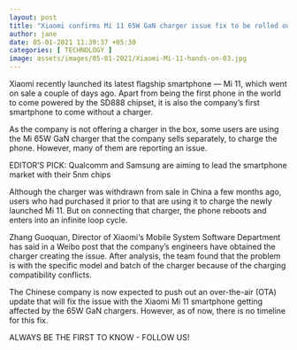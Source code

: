 ```yaml
---
layout: post
title: "Xiaomi confirms Mi 11 65W GaN charger issue fix to be rolled out soon"
author: jane 
date: 05-01-2021 11:39:37 +05:30 
categories: [ TECHNOLOGY ] 
image: assets/images/05-01-2021/Xiaomi-Mi-11-hands-on-03.jpg
---
```

Xiaomi recently launched its latest flagship smartphone — Mi 11, which went on sale a couple of days ago. Apart from being the first phone in the world to come powered by the SD888 chipset, it is also the company’s first smartphone to come without a charger.

As the company is not offering a charger in the box, some users are using the Mi 65W GaN charger that the company sells separately, to charge the phone. However, many of them are reporting an issue.

EDITOR’S PICK: Qualcomm and Samsung are aiming to lead the smartphone market with their 5nm chips

Although the charger was withdrawn from sale in China a few months ago, users who had purchased it prior to that are using it to charge the newly launched Mi 11. But on connecting that charger, the phone reboots and enters into an infinite loop cycle.

Zhang Guoquan, Director of Xiaomi‘s Mobile System Software Department has said in a Weibo post that the company’s engineers have obtained the charger creating the issue. After analysis, the team found that the problem is with the specific model and batch of the charger because of the charging compatibility conflicts.

The Chinese company is now expected to push out an over-the-air (OTA) update that will fix the issue with the Xiaomi Mi 11 smartphone getting affected by the 65W GaN chargers. However, as of now, there is no timeline for this fix.

ALWAYS BE THE FIRST TO KNOW - FOLLOW US!